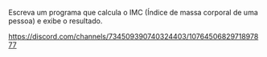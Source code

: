 Escreva um programa que calcula o IMC (Índice de massa corporal de uma pessoa) e exibe o resultado.

https://discord.com/channels/734509390740324403/1076450682971897877
